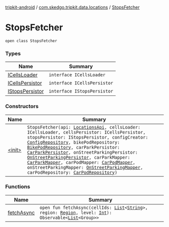 [tripkit-android](../../index.md) / [com.skedgo.tripkit.data.locations](../index.md) / [StopsFetcher](./index.md)

# StopsFetcher

`open class StopsFetcher`

### Types

| Name | Summary |
|---|---|
| [ICellsLoader](-i-cells-loader/index.md) | `interface ICellsLoader` |
| [ICellsPersistor](-i-cells-persistor/index.md) | `interface ICellsPersistor` |
| [IStopsPersistor](-i-stops-persistor/index.md) | `interface IStopsPersistor` |

### Constructors

| Name | Summary |
|---|---|
| [&lt;init&gt;](-init-.md) | `StopsFetcher(api: `[`LocationsApi`](../-locations-api/index.md)`, cellsLoader: ICellsLoader, cellsPersistor: ICellsPersistor, stopsPersistor: IStopsPersistor, configCreator: `[`ConfigRepository`](../../skedgo.tripkit.agenda/-config-repository/index.md)`, bikePodRepository: `[`BikePodRepository`](../../com.skedgo.tripkit.data.database.locations.bikepods/-bike-pod-repository/index.md)`, carParkPersistor: `[`CarParkPersistor`](../../com.skedgo.tripkit.data.database.locations.carparks/-car-park-persistor/index.md)`, onStreetParkingPersistor: `[`OnStreetParkingPersistor`](../../com.skedgo.tripkit.data.database.locations.onstreetparking/-on-street-parking-persistor/index.md)`, carParkMapper: `[`CarParkMapper`](../../com.skedgo.tripkit.data.database.locations.carparks/-car-park-mapper/index.md)`, carPodMapper: `[`CarPodMapper`](../../com.skedgo.tripkit.data.database.locations.carpods/-car-pod-mapper/index.md)`, onStreetParkingMapper: `[`OnStreetParkingMapper`](../../com.skedgo.tripkit.data.database.locations.onstreetparking/-on-street-parking-mapper/index.md)`, carPodRepository: `[`CarPodRepository`](../../com.skedgo.tripkit.data.database.locations.carpods/-car-pod-repository/index.md)`)` |

### Functions

| Name | Summary |
|---|---|
| [fetchAsync](fetch-async.md) | `open fun fetchAsync(cellIds: `[`List`](https://kotlinlang.org/api/latest/jvm/stdlib/kotlin.collections/-list/index.html)`<`[`String`](https://kotlinlang.org/api/latest/jvm/stdlib/kotlin/-string/index.html)`>, region: `[`Region`](../../com.skedgo.android.common.model/-region/index.md)`, level: `[`Int`](https://kotlinlang.org/api/latest/jvm/stdlib/kotlin/-int/index.html)`): Observable<`[`List`](https://kotlinlang.org/api/latest/jvm/stdlib/kotlin.collections/-list/index.html)`<Group>>` |
